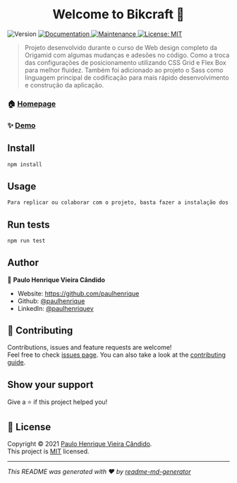 <h1 align="center">Welcome to Bikcraft 👋</h1>
<p>
  <img alt="Version" src="https://img.shields.io/badge/version-1.0.0-blue.svg?cacheSeconds=2592000" />
  <a href="https://github.com/paulhenrique/bikcraft#readme" target="_blank">
    <img alt="Documentation" src="https://img.shields.io/badge/documentation-yes-brightgreen.svg" />
  </a>
  <a href="https://github.com/paulhenrique/bikcraft/graphs/commit-activity" target="_blank">
    <img alt="Maintenance" src="https://img.shields.io/badge/Maintained%3F-yes-green.svg" />
  </a>
  <a href="https://github.com/paulhenrique/bikcraft/blob/master/LICENSE" target="_blank">
    <img alt="License: MIT" src="https://img.shields.io/github/license/paulhenrique/Bikcraft" />
  </a>
</p>

> Projeto desenvolvido durante o curso de Web design completo da Origamid com algumas mudanças e adesões no código. Como a troca das configurações de posicionamento utilizando CSS Grid e Flex Box para melhor fluidez. Também foi adicionado ao projeto o Sass como linguagem principal de codificação para mais rápido desenvolvimento e construção da aplicação.

### 🏠 [Homepage](https://github.com/paulhenrique/bikcraft#readme)

### ✨ [Demo](https://paulhenrique.github.io/bikcraft/)

## Install

```sh
npm install
```

## Usage

```sh
Para replicar ou colaborar com o projeto, basta fazer a instalação dos pacotes do npm e utilizar o script watch para construção do código CSS final
```

## Run tests

```sh
npm run test
```

## Author

👤 **Paulo Henrique Vieira Cândido**

* Website: https://github.com/paulhenrique
* Github: [@paulhenrique](https://github.com/paulhenrique)
* LinkedIn: [@paulhenriquev](https://linkedin.com/in/paulhenriquev)

## 🤝 Contributing

Contributions, issues and feature requests are welcome!<br />Feel free to check [issues page](https://github.com/paulhenrique/bikcraft/issues). You can also take a look at the [contributing guide](https://github.com/paulhenrique/bikcraft/blob/master/CONTRIBUTING.md).

## Show your support

Give a ⭐️ if this project helped you!

## 📝 License

Copyright © 2021 [Paulo Henrique Vieira Cândido](https://github.com/paulhenrique).<br />
This project is [MIT](https://github.com/paulhenrique/bikcraft/blob/master/LICENSE) licensed.

***
_This README was generated with ❤️ by [readme-md-generator](https://github.com/kefranabg/readme-md-generator)_